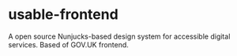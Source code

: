 # usable-frontend
A open source Nunjucks-based design system for accessible digital services. Based of GOV.UK frontend.
